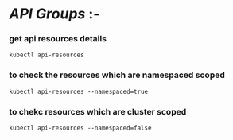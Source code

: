 # *API Groups* :-

### get api resources details
```
kubectl api-resources
```

### to check the resources which are namespaced scoped
```
kubectl api-resources --namespaced=true   	
```

### to chekc resources which are cluster scoped
```
kubectl api-resources --namespaced=false  
```
